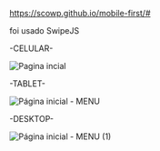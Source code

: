 https://scowp.github.io/mobile-first/#

foi usado SwipeJS

-CELULAR-

![Pagina incial](https://user-images.githubusercontent.com/100418456/198199390-e1e81334-2396-4382-903e-8e3218e4c5f8.png)

-TABLET-

![Página inicial - MENU](https://user-images.githubusercontent.com/100418456/198682511-d17f8b21-728e-4280-83a4-ad6de7d32e77.png)

-DESKTOP-

![Página inicial - MENU (1)](https://user-images.githubusercontent.com/100418456/198682660-fc7eb6d6-d0da-4555-b6a8-40661e663ece.png)
